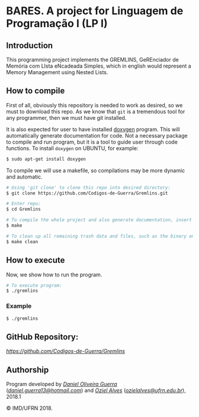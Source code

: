 # BARES. A project for Linguagem de Programação I (LP I)

## Introduction

This programming project implements the GREMLINS, GeREnciador de Memória com LIsta eNcadeada Simples, which in english would represent a Memory Management using Nested Lists.

## How to compile

First of all, obviously this repository is needed to work as desired, so we must to download this repo. As we know that ```git``` is a tremendous tool for any programmer, then we must have git installed.

It is also expected for user to have installed [doxygen](https://en.wikipedia.org/wiki/Doxygen) program. This will automatically generate documentation for code. Not a necessary package to compile and run program, but it is a tool to guide user through code functions. To install `doxygen` on UBUNTU, for example:

```bash
$ sudo apt-get install doxygen
```
To compile we will use a makefile, so compilations may be more dynamic and automatic.
```bash
# Using 'git clone' to clone this repo into desired directory:
$ git clone https://github.com/Codigos-de-Guerra/Gremlins.git

# Enter repo:
$ cd Gremlins

# To compile the whole project and also generate documentation, insert 'make' inside root of path:
$ make

# To clean up all remaining trash data and files, such as the binary ones, insert 'make clean':
$ make clean
```

## How to execute

Now, we show how to run the program. 
```bash
# To execute program:
$ ./gremlins
```

### Example

```bash
$ ./gremlins
```
## GitHub Repository:

*https://github.com/Codigos-de-Guerra/Gremlins*

## Authorship

Program developed by [_Daniel Oliveira Guerra_](https://github.com/Codigos-de-Guerra) (*daniel.guerra13@hotmail.com*) and [_Oziel Alves_](https://github.com/ozielalves) (*ozielalves@ufrn.edu.br*), 2018.1

&copy; IMD/UFRN 2018.

